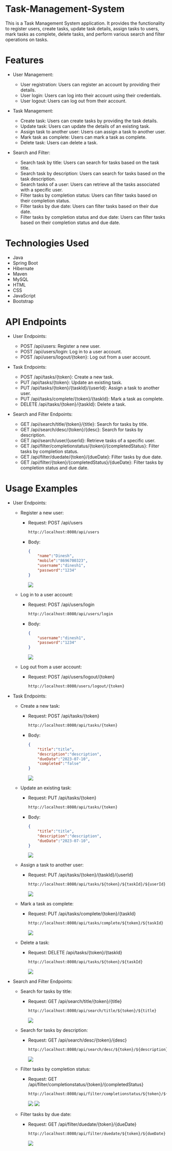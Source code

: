 # Task-Management-System

This is a Task Management System application. It provides the functionality to register users, create tasks, update task details, assign tasks to users, mark tasks as complete, delete tasks, and perform various search and filter operations on tasks.

# Features
  - User Management:

    - User registration: Users can register an account by providing their details.
    - User login: Users can log into their account using their credentials.
    - User logout: Users can log out from their account.

  - Task Management:

    - Create task: Users can create tasks by providing the task details.
    - Update task: Users can update the details of an existing task.
    - Assign task to another user: Users can assign a task to another user.
    - Mark task as complete: Users can mark a task as complete.
    - Delete task: Users can delete a task.

  - Search and Filter:

    - Search task by title: Users can search for tasks based on the task title.
    - Search task by description: Users can search for tasks based on the task description.
    - Search tasks of a user: Users can retrieve all the tasks associated with a specific user.
    - Filter tasks by completion status: Users can filter tasks based on their completion status.
    - Filter tasks by due date: Users can filter tasks based on their due date.
    - Filter tasks by completion status and due date: Users can filter tasks based on their completion status and due date.


# Technologies Used
  - Java
  - Spring Boot
  - Hibernate
  - Maven
  - MySQL
  - HTML
  - CSS
  - JavaScript
  - Bootstrap

# API Endpoints

  - User Endpoints:

    - POST /api/users: Register a new user.
    - POST /api/users/login: Log in to a user account.
    - POST /api/users/logout/{token}: Log out from a user account.

  - Task Endpoints:

    - POST /api/tasks/{token}: Create a new task.
    - PUT /api/tasks/{token}: Update an existing task.
    - PUT /api/tasks/{token}/{taskId}/{userId}: Assign a task to another user.
    - PUT /api/tasks/complete/{token}/{taskId}: Mark a task as complete.
    - DELETE /api/tasks/{token}/{taskId}: Delete a task.

  - Search and Filter Endpoints:

    - GET /api/search/title/{token}/{title}: Search for tasks by title.
    - GET /api/search/desc/{token}/{desc}: Search for tasks by description.
    - GET /api/search/user/{userId}: Retrieve tasks of a specific user.
    - GET /api/filter/completionstatus/{token}/{completedStatus}: Filter tasks by completion status.
    - GET /api/filter/duedate/{token}/{dueDate}: Filter tasks by due date.
    - GET /api/filter/{token}/{completedStatus}/{dueDate}: Filter tasks by completion status and due date.

# Usage Examples

  - User Endpoints:

    - Register a new user:
      - Request: POST /api/users
        ```html
        http://localhost:8080/api/users
        ```
      - Body:
        ```json
        {
            "name":"Dinesh",
            "mobile":"8696700323",
            "username":"dinesh1",
            "password":"1234"
        }
        ```


        <img src="https://github.com/dineshjangid03/Task-management-system/blob/main/photos/register.png"/>
        
        
    -  Log in to a user account:
      

        - Request: POST /api/users/login
          ```html
          http://localhost:8080/api/users/login
          ```
        - Body:
          ```json
          {
              "username":"dinesh1",
              "password":"1234"
          }
          ```

          <img src="https://github.com/dineshjangid03/Task-management-system/blob/main/photos/login.png"/>
          
    -  Log out from a user account:
        - Request: POST /api/users/logout/{token}
          ```html
          http://localhost:8080/users/logout/{token}
          ```
     
          
      
  - Task Endpoints:

    - Create a new task:
        - Request: POST /api/tasks/{token}
          ```html
          http://localhost:8080/api/tasks/{token}
          ```
        - Body:
          ```json
          {
              "title":"title",
              "description":"description",
              "dueDate":"2023-07-10",
              "completed":"false"
          }
          ```

          <img src="https://github.com/dineshjangid03/Task-management-system/blob/main/photos/createtask.png"/>
          
    - Update an existing task:
        - Request: PUT /api/tasks/{token}
          ```html
          http://localhost:8080/api/tasks/{token}
          ```
        - Body:
          ```json
          {
              "title":"title",
              "description":"description",
              "dueDate":"2023-07-10",
          }
          ```

          <img src="https://github.com/dineshjangid03/Task-management-system/blob/main/photos/update.png"/>

          
    - Assign a task to another user:
        - Request: PUT /api/tasks/{token}/{taskId}/{userId}
          ```html
          http://localhost:8080/api/tasks/${token}/${taskId}/${userId}
          ```

          <img src="https://github.com/dineshjangid03/Task-management-system/blob/main/photos/assign.png"/>

          
    - Mark a task as complete:
        - Request: PUT /api/tasks/complete/{token}/{taskId}
          ```html
          http://localhost:8080/api/tasks/complete/${token}/${taskId}
          ```

          <img src="https://github.com/dineshjangid03/Task-management-system/blob/main/photos/markcomp.png"/>

          
    - Delete a task:
        - Request: DELETE /api/tasks/{token}/{taskId}
          ```html
          http://localhost:8080/api/tasks/${token}/${taskId}
          ```

          <img src="https://github.com/dineshjangid03/Task-management-system/blob/main/photos/delete.png"/>
          

  - Search and Filter Endpoints:

    - Search for tasks by title:
      - Request: GET /api/search/title/{token}/{title}
          ```html
          http://localhost:8080/api/search/title/${token}/${title}
          ```

          <img src="https://github.com/dineshjangid03/Task-management-system/blob/main/photos/searchtitle.png"/>

          
    - Search for tasks by description:
      - Request: GET /api/search/desc/{token}/{desc}
          ```html
          http://localhost:8080/api/search/desc/${token}/${description}
          ```

          <img src="https://github.com/dineshjangid03/Task-management-system/blob/main/photos/searchdesc.png"/>


    - Filter tasks by completion status:
      - Request: GET /api/filter/completionstatus/{token}/{completedStatus}
          ```html
          http://localhost:8080/api/filter/completionstatus/${token}/${completedStatus}
          ```

          <img src="https://github.com/dineshjangid03/Task-management-system/blob/main/photos/comp1.png"/>
          <img src="https://github.com/dineshjangid03/Task-management-system/blob/main/photos/comp2.png"/>


    - Filter tasks by due date:
      - Request: GET /api/filter/duedate/{token}/{dueDate}
          ```html
          http://localhost:8080/api/filter/duedate/${token}/${dueDate}
          ```

          <img src="https://github.com/dineshjangid03/Task-management-system/blob/main/photos/filterdate.png"/>
